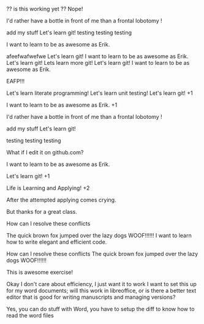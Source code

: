 ?? is this working yet ??
Nope!

I'd rather have a bottle in front of me than a frontal lobotomy !


add my stuff
Let's learn git!
testing testing testing

I want to learn to be as awesome as Erik.

afeefwafwefwe
Let's learn git!
I want to learn to be as awesome as Erik.
Let's learn git!
Lets learn more git!
Let's learn git!
I want to learn to be as awesome as Erik.

EAFP!!!

Let's learn literate programming!
Let's learn unit testing!
Let's learn git! +1

I want to learn to be as awesome as Erik. +1

I'd rather have a bottle in front of me than a frontal lobotomy !

add my stuff
Let's learn git!

testing testing testing

What if I edit it on github.com?

I want to learn to be as awesome as Erik.

Let's learn git! +1

Life is Learning and Applying! +2

After the attempted applying comes crying.

But thanks for a great class.

How can I resolve these conflicts

The quick brown fox jumped over the lazy dogs
WOOF!!!!!!
I want to learn how to write elegant and efficient code.

How can I resolve these conflicts
The quick brown fox jumped over the lazy dogs
WOOF!!!!!!


This is awesome exercise!

Okay I don't care about efficiency, I just want it to work
I want to set this up for my word documents; will this work in libreoffice, or is there a 
better text editor that is good for writing manuscripts and managing versions?

Yes, you can do stuff with Word, you have to setup the diff to know how to read the word files
